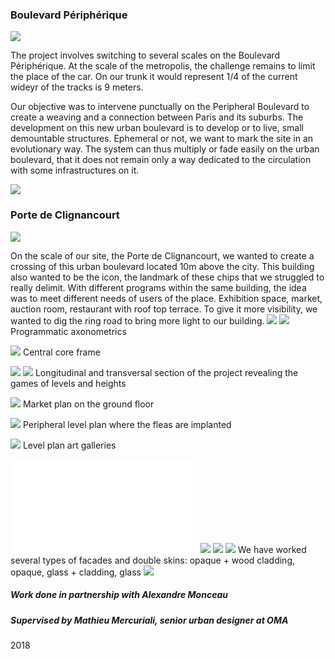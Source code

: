 ### Boulevard Périphérique

![](image3D_1.png?raw=true)


The project involves switching to several scales on the Boulevard Périphérique. At the scale of the metropolis, the challenge remains to limit the place of the car. On our trunk it would represent 1/4 of the current wideyr of the tracks is 9 meters. 

Our objective was to intervene punctually on the Peripheral Boulevard to create a weaving and a connection between Paris and its suburbs. The development on this new urban boulevard is to develop or to live, small demountable structures. Ephemeral or not, we want to mark the site in an evolutionary way. The system can thus multiply or fade easily on the urban boulevard, that it does not remain only a way dedicated to the circulation with some infrastructures on it.

![](schéma_programmatique.png?raw=true)


### Porte de Clignancourt

![](plan_masse.png?raw=true)


On the scale of our site, the Porte de Clignancourt, we wanted to create a crossing of this urban boulevard located 10m above the city. This building also wanted to be the icon, the landmark of these chips that we struggled to really delimit. With different programs within the same building, the idea was to meet different needs of users of the place. Exhibition space, market, auction room, restaurant with roof top terrace. To give it more visibility, we wanted to dig the ring road to bring more light to our building.
![](axo_programmatique.png?raw=true)
![](axo2.png?raw=true) 
Programmatic axonometrics

![](plan_trame.png?raw=true) 
Central core frame

![](couoe_l.png?raw=true)
![](coupe_transversale.png?raw=true)
Longitudinal and transversal section of the project revealing the games of levels and heights




![](plan_marché_RDC.png?raw=true)
Market plan on the ground floor

![](plans_puces.png?raw=true)
Peripheral level plan where the fleas are implanted

![](plan_galeries.png?raw=true)
Level plan art galleries

![](image3D_2.pdf?raw=true)
![](image3D_3.png?raw=true)
![](detail_facade1.png?raw=true)
![](detail_facade2.png?raw=true)
We have worked several types of facades and double skins: opaque + wood cladding, opaque, glass + cladding, glass
![](image3D_4.png?raw=true)




##### Work done in partnership with Alexandre Monceau
##### Supervised by Mathieu Mercuriali, senior urban designer at OMA


2018

